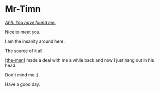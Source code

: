 # Mr-Timn

_[Ahh. You have found me.](https://youtu.be/pac6VwyPAws)_

Nice to meet you.

I am the insanity around here.

The source of it all.

[[the-man]] made a deal with me a while back and now I just hang out in his head.

Don't mind me ;)

Have a good day.

[//begin]: # "Autogenerated link references for markdown compatibility"
[the-man]: nodes/the-man "the-man"
[//end]: # "Autogenerated link references"